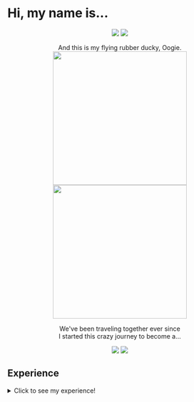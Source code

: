  # Hi, my name is...
<p align="center"> 
 
<img src="https://user-images.githubusercontent.com/96272858/158092528-41c19c45-42c5-4583-86c2-a095b58832e1.gif#gh-light-mode-only">
 
<img src="https://user-images.githubusercontent.com/96272858/158092524-702c68ac-8ab7-40e1-99fa-b0ce1c1d95f0.gif#gh-dark-mode-only">

</p>

<p align="center"> 
  And this is my flying rubber ducky, Oogie. <br>
 
  <img height="300rem" src="https://user-images.githubusercontent.com/96272858/158090308-406b0009-d2f0-4458-a7d0-d6b303b71bac.gif#gh-light-mode-only">
 
  <img height="300rem" src="https://user-images.githubusercontent.com/96272858/158090843-ea7b9dd4-919a-4907-9b67-44b44913e74f.gif#gh-dark-mode-only">

</p>



<p align="center">
We've been traveling together ever since <br>
I started this crazy journey to become a...
</p>

<p align="center"> 
 
<img src="https://user-images.githubusercontent.com/96272858/158096144-f52c8ff5-38db-4f07-bf26-842ab4ec29fc.gif#gh-light-mode-only">
 
<img src="https://user-images.githubusercontent.com/96272858/158096174-1138cba3-eb6d-48b3-ae44-fcdf7d2db826.gif#gh-dark-mode-only">

</p>





## Experience

<details>
 <br>
<summary>Click to see my experience!</summary>
<br>
<br>
 
 <div align="center"> 
  
  **I'm a full stack developer with over ten years of editing/photography experience whose worked with some of the biggest brands out there**
  
  <img src="https://user-images.githubusercontent.com/96272858/158221346-87236928-f184-4c8c-aefd-8d4a7bc3808d.gif#gh-light-mode-only">
 
  <img src="https://user-images.githubusercontent.com/96272858/158221258-a255336c-eded-4eee-a53d-a1e7d5622bf2.gif#gh-dark-mode-only">
  
  <div align="center">

</details>



<!--
**Code-With-Kev/Code-With-Kev** is a ✨ _special_ ✨ repository because its `README.md` (this file) appears on your GitHub profile.

Here are some ideas to get you started:

- 🔭 I’m currently working on ...
- 🌱 I’m currently learning ...
- 👯 I’m looking to collaborate on ...
- 🤔 I’m looking for help with ...
- 💬 Ask me about ...![Uploading FullStack.gif…]()

- 📫 How to reach me: ...
- 😄 Pronouns: ...
- ⚡ Fun fact: ...
-->
